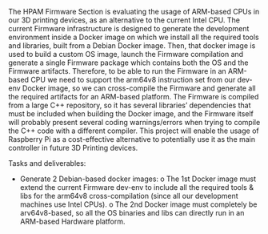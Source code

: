 The HPAM Firmware Section is evaluating the usage of ARM-based CPUs in our 3D printing
devices, as an alternative to the current Intel CPU. The current Firmware infrastructure is
designed to generate the development environment inside a Docker image on which we
install all the required tools and libraries, built from a Debian Docker image. Then, that
docker image is used to build a custom OS image, launch the Firmware compilation and
generate a single Firmware package which contains both the OS and the Firmware artifacts.
Therefore, to be able to run the Firmware in an ARM-based CPU we need to support the
arm64v8 instruction set from our dev-env Docker image, so we can cross-compile the
Firmware and generate all the required artifacts for an ARM-based platform.
The Firmware is compiled from a large C++ repository, so it has several libraries’
dependencies that must be included when building the Docker image, and the Firmware
itself will probably present several coding warnings/errors when trying to compile the C++
code with a different compiler.
This project will enable the usage of Raspberry Pi as a cost-effective alternative to potentially
use it as the main controller in future 3D Printing devices.


Tasks and deliverables:
- Generate 2 Debian-based docker images:
o The 1st Docker image must extend the current Firmware dev-env to include all
the required tools & libs for the arm64v8 cross-compilation (since all our
development machines use Intel CPUs).
o The 2nd Docker image must completely be arv64v8-based, so all the OS
binaries and libs can directly run in an ARM-based Hardware platform.
